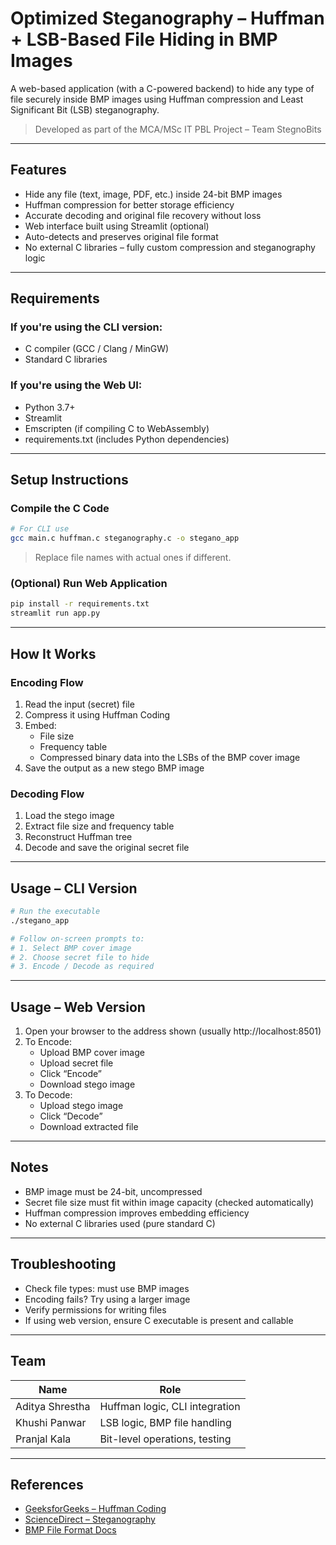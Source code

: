 
# Optimized Steganography – Huffman + LSB-Based File Hiding in BMP Images

A web-based application (with a C-powered backend) to hide any type of file securely inside BMP images using Huffman compression and Least Significant Bit (LSB) steganography.

> Developed as part of the MCA/MSc IT PBL Project – Team StegnoBits

---

## Features

- Hide any file (text, image, PDF, etc.) inside 24-bit BMP images
- Huffman compression for better storage efficiency
- Accurate decoding and original file recovery without loss
- Web interface built using Streamlit (optional)
- Auto-detects and preserves original file format
- No external C libraries – fully custom compression and steganography logic

---

## Requirements

### If you're using the CLI version:
- C compiler (GCC / Clang / MinGW)
- Standard C libraries

### If you're using the Web UI:
- Python 3.7+
- Streamlit
- Emscripten (if compiling C to WebAssembly)
- requirements.txt (includes Python dependencies)

---

## Setup Instructions

### Compile the C Code
```bash
# For CLI use
gcc main.c huffman.c steganography.c -o stegano_app
```
> Replace file names with actual ones if different.

### (Optional) Run Web Application
```bash
pip install -r requirements.txt
streamlit run app.py
```

---

## How It Works

### Encoding Flow
1. Read the input (secret) file
2. Compress it using Huffman Coding
3. Embed:
   - File size
   - Frequency table
   - Compressed binary data
   into the LSBs of the BMP cover image
4. Save the output as a new stego BMP image

### Decoding Flow
1. Load the stego image
2. Extract file size and frequency table
3. Reconstruct Huffman tree
4. Decode and save the original secret file

---

## Usage – CLI Version

```bash
# Run the executable
./stegano_app

# Follow on-screen prompts to:
# 1. Select BMP cover image
# 2. Choose secret file to hide
# 3. Encode / Decode as required
```

---

## Usage – Web Version

1. Open your browser to the address shown (usually http://localhost:8501)
2. To Encode:
   - Upload BMP cover image
   - Upload secret file
   - Click “Encode”
   - Download stego image
3. To Decode:
   - Upload stego image
   - Click “Decode”
   - Download extracted file

---

## Notes

- BMP image must be 24-bit, uncompressed
- Secret file size must fit within image capacity (checked automatically)
- Huffman compression improves embedding efficiency
- No external C libraries used (pure standard C)

---

## Troubleshooting

- Check file types: must use BMP images
- Encoding fails? Try using a larger image
- Verify permissions for writing files
- If using web version, ensure C executable is present and callable

---

## Team

| Name             | Role                            |
|------------------|----------------------------------|
| Aditya Shrestha  | Huffman logic, CLI integration   |
| Khushi Panwar    | LSB logic, BMP file handling     |
| Pranjal Kala     | Bit-level operations, testing    |

---

## References

- [GeeksforGeeks – Huffman Coding](https://www.geeksforgeeks.org/huffman-coding-greedy-algo-3/)
- [ScienceDirect – Steganography](https://www.sciencedirect.com/topics/computer-science/steganography)
- [BMP File Format Docs](https://en.wikipedia.org/wiki/BMP_file_format)
